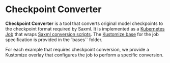 # Checkpoint Converter


**Checkpoint Converter** is a tool that converts original model checkpoints to the checkpoint format required by Saxml. It is implemented as a [Kubernetes Job](https://kubernetes.io/docs/concepts/workloads/controllers/job/) that wraps [Saxml conversion scripts](https://github.com/google/saxml/tree/main/saxml/tools). The [Kustomize base](https://kubernetes.io/docs/tasks/manage-kubernetes-objects/kustomization/#bases-and-overlays) for the job specification is provided in the `bases`` folder. 

For each example that requires checkpoint conversion, we provide a Kustomize overlay that configures the job to perform a specific conversion.

